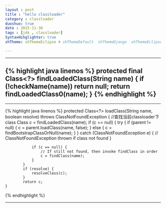 ```yaml
---
layout : post
title : "hello classloader"
category : classloader
duoshuo: true
date : 2015-11-30
tags : [jdk , classloader]
SyntaxHihglighter: true
shTheme: shThemeEclipse # shThemeDefault  shThemeDjango  shThemeEclipse  shThemeEmacs  shThemeFadeToGrey  shThemeMidnight  shThemeRDark

---
```



---
{% highlight java linenos %}
protected final Class<?> findLoadedClass(String name) {
        if (!checkName(name))
            return null;
        return findLoadedClass0(name);
    }
{% endhighlight %}
---


---
{% highlight java linenos %}
 protected Class<?> loadClass(String name, boolean resolve)
        throws ClassNotFoundException
    {
			//查找当前classloader下class
            Class c = findLoadedClass(name);
            if (c == null) {
                try {
                    if (parent != null) {
                        c = parent.loadClass(name, false);
                    } else {
                        c = findBootstrapClassOrNull(name);
                    }
                } catch (ClassNotFoundException e) {
                    // ClassNotFoundException thrown if class not found
                }

                if (c == null) {
                    // If still not found, then invoke findClass in order
                    c = findClass(name);
                }
            }
            if (resolve) {
                resolveClass(c);
            }
            return c;
    }
{% endhighlight %}

---
